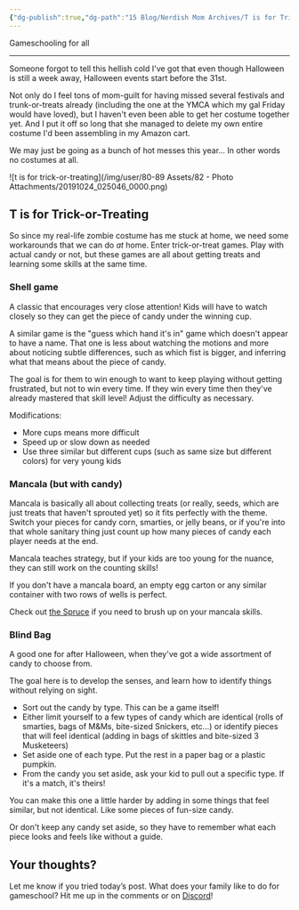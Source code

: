 ```yaml
---
{"dg-publish":true,"dg-path":"15 Blog/Nerdish Mom Archives/T is for Trick-or-Treating.md","permalink":"/15-blog/nerdish-mom-archives/t-is-for-trick-or-treating/","title":"T is for Trick-or-Treating","tags":["gameschooling","halloween"],"noteIcon":"","created":"","updated":"2023-07-04T22:00:29.000-04:00"}
---
```



Gameschooling for all

* * *

Someone forgot to tell this hellish cold I've got that even though Halloween is still a week away, Halloween events start before the 31st. 

Not only do I feel tons of mom-guilt for having missed several festivals and trunk-or-treats already (including the one at the YMCA which my gal Friday would have loved), but I haven't even been able to get her costume together yet. And I put it off so long that she managed to delete my own entire costume I'd been assembling in my Amazon cart. 

We may just be going as a bunch of hot messes this year… In other words no costumes at all.   

![t is for trick-or-treating](/img/user/80-89 Assets/82 - Photo Attachments/20191024_025046_0000.png)

## **T is for Trick-or-Treating**

So since my real-life zombie costume has me stuck at home, we need some workarounds that we can do _at_ home. Enter trick-or-treat games. Play with actual candy or not, but these games are all about getting treats and learning some skills at the same time. 

### **Shell game**

A classic that encourages very close attention! Kids will have to watch closely so they can get the piece of candy under the winning cup. 

A similar game is the "guess which hand it's in" game which doesn't appear to have a name. That one is less about watching the motions and more about noticing subtle differences, such as which fist is bigger, and inferring what that means about the piece of candy. 

The goal is for them to win enough to want to keep playing without getting frustrated, but not to win every time. If they win every time then they've already mastered that skill level! Adjust the difficulty as necessary. 

Modifications:

- More cups means more difficult 
- Speed up or slow down as needed
- Use three similar but different cups (such as same size but different colors) for very young kids

### **Mancala (but with candy)** 

Mancala is basically all about collecting treats (or really, seeds, which are just treats that haven't sprouted yet) so it fits perfectly with the theme. Switch your pieces for candy corn, smarties, or jelly beans, or if you're into that whole sanitary thing just count up how many pieces of candy each player needs at the end. 

Mancala teaches strategy, but if your kids are too young for the nuance, they can still work on the counting skills! 

If you don't have a mancala board, an empty egg carton or any similar container with two rows of wells is perfect. 

Check out [the Spruce](https://www.thesprucecrafts.com/how-to-play-mancala-409424) if you need to brush up on your mancala skills. 

### **Blind Bag**

A good one for after Halloween, when they've got a wide assortment of candy to choose from. 

The goal here is to develop the senses, and learn how to identify things without relying on sight. 

- Sort out the candy by type. This can be a game itself! 
- Either limit yourself to a few types of candy which are identical (rolls of smarties, bags of M&Ms, bite-sized Snickers, etc…) or identify pieces that will feel identical (adding in bags of skittles and bite-sized 3 Musketeers) 
- Set aside one of each type. Put the rest in a paper bag or a plastic pumpkin. 
- From the candy you set aside, ask your kid to pull out a specific type. If it's a match, it's theirs! 

You can make this one a little harder by adding in some things that feel similar, but not identical. Like some pieces of fun-size candy. 

Or don't keep any candy set aside, so they have to remember what each piece looks and feels like without a guide. 

## **Your thoughts?**

Let me know if you tried today’s post. What does your family like to do for gameschool? Hit me up in the comments or on [Discord](https://discord.gg/JkPbnhb)!
